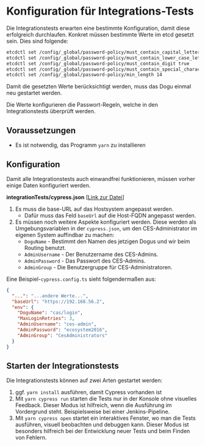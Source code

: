 # Konfiguration für Integrations-Tests

Die Integrationstests erwarten eine bestimmte Konfiguration, damit diese erfolgreich durchlaufen. Konkret müssen
bestimmte Werte im etcd gesetzt sein. Dies sind folgende:

```bash
etcdctl set /config/_global/password-policy/must_contain_capital_letter true
etcdctl set /config/_global/password-policy/must_contain_lower_case_letter true
etcdctl set /config/_global/password-policy/must_contain_digit true
etcdctl set /config/_global/password-policy/must_contain_special_character true
etcdctl set /config/_global/password-policy/min_length 14
```

Damit die gesetzten Werte berücksichtigt werden, muss das Dogu einmal neu gestartet werden.

Die Werte konfigurieren die Passwort-Regeln, welche in den Integrationstests überprüft werden.

## Voraussetzungen

* Es ist notwendig, das Programm `yarn` zu installieren

## Konfiguration

Damit alle Integrationstests auch einwandfrei funktionieren, müssen vorher einige Daten konfiguriert werden.

**integrationTests/cypress.json** [[Link zur Datei](../../integrationTests/cypress.config.ts)] <!-- markdown-link-check-disable-line -->

1) Es muss die base-URL auf das Hostsystem angepasst werden.
   - Dafür muss das Feld `baseUrl` auf die Host-FQDN angepasst werden.
2) Es müssen noch weitere Aspekte konfiguriert werden.
   Diese werden als Umgebungsvariablen in der `cypress.json`, um den CES-Administrator im eigenen System auffindbar zu machen:
   - `DoguName` - Bestimmt den Namen des jetzigen Dogus und wir beim Routing benutzt.
   - `AdminUsername` - Der Benutzername des CES-Admins.
   - `AdminPassword` - Das Passwort des CES-Admins.
   - `AdminGroup` - Die Benutzergruppe für CES-Administratoren.

Eine Beispiel-`cypress.config.ts` sieht folgendermaßen aus:
```json
{
  "...": "...andere Werte...",
  "baseUrl": "https://192.168.56.2",
  "env": {
    "DoguName": "cas/login",
    "MaxLoginRetries": 3,
    "AdminUsername": "ces-admin",
    "AdminPassword": "ecosystem2016",
    "AdminGroup": "CesAdministrators" 
  }
}
```

## Starten der Integrationstests

Die Integrationstests können auf zwei Arten gestartet werden:

1. ggf. `yarn install` ausführen, damit Cypress vorhanden ist
2. Mit `yarn cypress run` starten die Tests nur in der Konsole ohne visuelles Feedback.
   Dieser Modus ist hilfreich, wenn die Ausführung im Vordergrund steht.
   Beispielsweise bei einer Jenkins-Pipeline.
2. Mit `yarn cypress open` startet ein interaktives Fenster, wo man die Tests ausführen, visuell beobachten und debuggen kann.
   Dieser Modus ist besonders hilfreich bei der Entwicklung neuer Tests und beim Finden von Fehlern.
